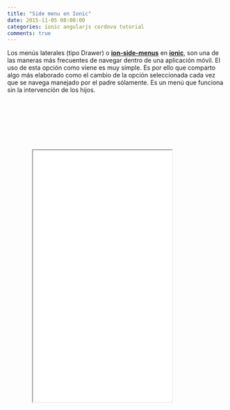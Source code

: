 ```yaml
---
title: "Side menu en Ionic"
date: 2015-11-05 08:00:00
categories: ionic angularjs cordova tutorial
comments: true
---
```


Los menús laterales (tipo Drawer) o [__ion-side-menus__][1] en [__ionic__][2], son una de las maneras más frecuentes de navegar dentro de una aplicación móvil. El uso de esta opción como viene es muy simple. Es por ello que comparto algo más elaborado como el cambio de la opción seleccionada cada vez que se navega manejado por el padre sólamente. Es un menú que funciona sin la intervención de los hijos.

<style>
.phone {
  position: relative;
  z-index: 1;
  width: 380px;
  height: 810px;
  background: url("/img/phone.png") no-repeat right top;
  margin-left: 20px;
}
.embed_iframe {
  position: absolute;
  width: 320px !important;
  height: 578px;
  top: 114px;
  left: 37px;
}
</style>
<div>
  <div class="phone">
    <iframe height='578' scrolling='no' src='//codepen.io/aaramirez/embed/ZbmeKv/?height=578&theme-id=20842&default-tab=result' frameborder='1px' allowtransparency='true' allowfullscreen='true' style="width: 100%; overflow: hidden;" class="embed_iframe">See the Pen <a href='http://codepen.io/aaramirez/pen/ZbmeKv/'>Menú gestionado por el padre</a> by Alexander A. Ramírez M. (<a href='http://codepen.io/aaramirez'>@aaramirez</a>) on <a href='http://codepen.io'>CodePen</a>.
	</iframe>
  </div>
</div>
<script async src="//assets.codepen.io/assets/embed/ei.js"></script>

[1]: http://ionicframework.com/docs/api/directive/ionSideMenus/ "ion-side-menus"
[2]: http://ionicframework.com "ionic Framework"




















